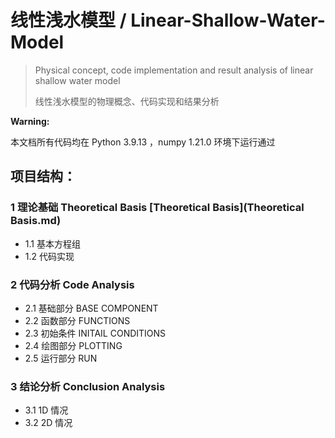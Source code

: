 # 线性浅水模型 / Linear-Shallow-Water-Model

> Physical concept, code implementation and result analysis of linear shallow water model
> 
> 线性浅水模型的物理概念、代码实现和结果分析

**Warning:**

本文档所有代码均在 Python 3.9.13 ，numpy 1.21.0 环境下运行通过

## 项目结构：

### 1 理论基础 Theoretical Basis [Theoretical Basis](Theoretical Basis.md)

- 1.1 基本方程组
- 1.2 代码实现

### 2 代码分析 Code Analysis

- 2.1 基础部分 BASE COMPONENT
- 2.2 函数部分 FUNCTIONS
- 2.3 初始条件 INITAIL CONDITIONS
- 2.4 绘图部分 PLOTTING
- 2.5 运行部分 RUN

### 3 结论分析 Conclusion Analysis

- 3.1 1D 情况
- 3.2 2D 情况
